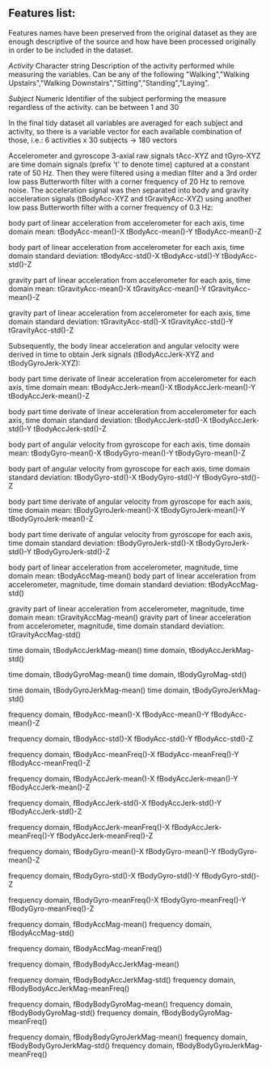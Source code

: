 ## 

## Features list:

Features names have been preserved from the original dataset as they are enough descriptive of the source and how have been processed originally in order to be included in the dataset.

*Activity*
Character string
Description of the activity performed while measuring the variables.
Can be any of the following "Walking","Walking Upstairs","Walking Downstairs","Sitting","Standing","Laying".

*Subject*
Numeric
Identifier of the subject performing the measure regardless of the activity.
can be between 1 and 30

In the final tidy dataset all variables are averaged for each subject and activity, so there is a variable vector for each available combination of those, i.e.: 6 activities x 30 subjects -> 180 vectors

Accelerometer and gyroscope 3-axial raw signals tAcc-XYZ and tGyro-XYZ are time domain signals (prefix 't' to denote time) captured at a constant rate of 50 Hz. Then they were filtered using a median filter and a 3rd order low pass Butterworth filter with a corner frequency of 20 Hz to remove noise. The acceleration signal was then separated into body and gravity acceleration signals (tBodyAcc-XYZ and tGravityAcc-XYZ) using another low pass Butterworth filter with a corner frequency of 0.3 Hz:

body part of linear acceleration from accelerometer for each axis,
time domain mean:
tBodyAcc-mean()-X
tBodyAcc-mean()-Y
tBodyAcc-mean()-Z

body part of linear acceleration from accelerometer for each axis,
time domain standard deviation:
tBodyAcc-std()-X
tBodyAcc-std()-Y
tBodyAcc-std()-Z

gravity part of linear acceleration from accelerometer for each axis,
time domain mean: 
tGravityAcc-mean()-X
tGravityAcc-mean()-Y
tGravityAcc-mean()-Z

gravity part of linear acceleration from accelerometer for each axis,
time domain standard deviation: 
tGravityAcc-std()-X
tGravityAcc-std()-Y
tGravityAcc-std()-Z

Subsequently, the body linear acceleration and angular velocity were derived in time to obtain Jerk signals (tBodyAccJerk-XYZ and tBodyGyroJerk-XYZ):

body part time derivate of linear acceleration from accelerometer for each axis,
time domain mean:
tBodyAccJerk-mean()-X
tBodyAccJerk-mean()-Y
tBodyAccJerk-mean()-Z

body part time derivate of linear acceleration from accelerometer for each axis,
time domain standard deviation: 
tBodyAccJerk-std()-X
tBodyAccJerk-std()-Y
tBodyAccJerk-std()-Z

body part of angular velocity from gyroscope for each axis,
time domain mean:
tBodyGyro-mean()-X
tBodyGyro-mean()-Y
tBodyGyro-mean()-Z

body part of angular velocity from gyroscope for each axis,
time domain standard deviation:
tBodyGyro-std()-X
tBodyGyro-std()-Y
tBodyGyro-std()-Z

body part time derivate of angular velocity from gyroscope for each axis,
time domain mean:
tBodyGyroJerk-mean()-X
tBodyGyroJerk-mean()-Y
tBodyGyroJerk-mean()-Z

body part time derivate of angular velocity from gyroscope for each axis,
time domain standard deviation:
tBodyGyroJerk-std()-X
tBodyGyroJerk-std()-Y
tBodyGyroJerk-std()-Z

body part of linear acceleration from accelerometer, magnitude,
time domain mean:
tBodyAccMag-mean()
body part of linear acceleration from accelerometer, magnitude,
time domain standard deviation:
tBodyAccMag-std()

gravity part of linear acceleration from accelerometer, magnitude,
time domain mean:
tGravityAccMag-mean()
gravity part of linear acceleration from accelerometer, magnitude,
time domain standard deviation:
tGravityAccMag-std()

time domain, 
tBodyAccJerkMag-mean()
time domain, 
tBodyAccJerkMag-std()

time domain, 
tBodyGyroMag-mean()
time domain, 
tBodyGyroMag-std()

time domain, 
tBodyGyroJerkMag-mean()
time domain, 
tBodyGyroJerkMag-std()

frequency domain, 
fBodyAcc-mean()-X
fBodyAcc-mean()-Y
fBodyAcc-mean()-Z

frequency domain, 
fBodyAcc-std()-X
fBodyAcc-std()-Y
fBodyAcc-std()-Z

frequency domain, 
fBodyAcc-meanFreq()-X
fBodyAcc-meanFreq()-Y
fBodyAcc-meanFreq()-Z

frequency domain, 
fBodyAccJerk-mean()-X
fBodyAccJerk-mean()-Y
fBodyAccJerk-mean()-Z

frequency domain, 
fBodyAccJerk-std()-X
fBodyAccJerk-std()-Y
fBodyAccJerk-std()-Z

frequency domain, 
fBodyAccJerk-meanFreq()-X
fBodyAccJerk-meanFreq()-Y
fBodyAccJerk-meanFreq()-Z

frequency domain, 
fBodyGyro-mean()-X
fBodyGyro-mean()-Y
fBodyGyro-mean()-Z

frequency domain, 
fBodyGyro-std()-X
fBodyGyro-std()-Y
fBodyGyro-std()-Z

frequency domain, 
fBodyGyro-meanFreq()-X
fBodyGyro-meanFreq()-Y
fBodyGyro-meanFreq()-Z

frequency domain, 
fBodyAccMag-mean()
frequency domain, 
fBodyAccMag-std()

frequency domain, 
fBodyAccMag-meanFreq()

frequency domain, 
fBodyBodyAccJerkMag-mean()

frequency domain, 
fBodyBodyAccJerkMag-std()
frequency domain, 
fBodyBodyAccJerkMag-meanFreq()

frequency domain, 
fBodyBodyGyroMag-mean()
frequency domain, 
fBodyBodyGyroMag-std()
frequency domain, 
fBodyBodyGyroMag-meanFreq()

frequency domain, 
fBodyBodyGyroJerkMag-mean()
frequency domain, 
fBodyBodyGyroJerkMag-std()
frequency domain, 
fBodyBodyGyroJerkMag-meanFreq()